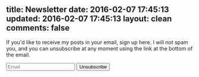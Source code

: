 title: Newsletter
date: 2016-02-07 17:45:13
updated: 2016-02-07 17:45:13
layout: clean
comments: false
---
If you'd like to receive my posts in your email, sign up here. I will not spam you, and you can unsubscribe at any moment using the link at the bottom of the email.

<form action="//formspree.io/mail@svdb.co" method="POST">
  <div class="form-column">
    <input type="email" name="email" placeholder="Email" required />
    <input type="hidden" name="_subject" value="Newsletter Bye" />
    <input type="text" name="_gotcha" style="display:none" />
    <input type="hidden" name="_next" value="/newsletter/bye" />
    <button type="submit" value="Unsubscribe" class="btn simple">Unsubscribe</button>
  </div>
</form>